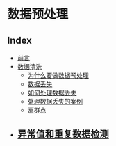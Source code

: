 数据预处理
===

Index
---
<!-- TOC -->
- [前言](#前言)
- [数据清洗](#数据清洗)   
   - [为什么要做数据预处理](#为什么要做数据预处理)
   - [数据丢失](#数据丢失)
   - [如何处理数据丢失](#如何处理数据丢失)
   - [处理数据丢失的案例](处理数据丢失的案例)
   - [离群点](#离群点)
- [异常值和重复数据检测](#异常值和重复数据检测)
   - 
<!-- /TOC-->
